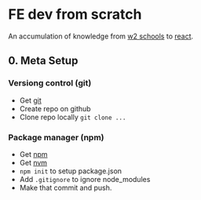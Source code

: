 # FE dev from scratch
An accumulation of knowledge from [w2 schools](https://www.w3schools.com/) to [react](https://reactjs.org/).


## 0. Meta Setup
### Versiong control (git)
- Get [git](https://git-scm.com/downloads)
- Create repo on github
- Clone repo locally `git clone ...`

### Package manager (npm)
- Get [npm](https://www.npmjs.com/get-npm)
- Get [nvm](https://github.com/creationix/nvm)
- `npm init` to setup package.json
- Add `.gitignore` to ignore node_modules
- Make that commit and push.
